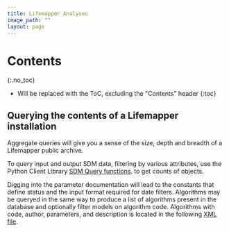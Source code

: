 ```yaml
---
title: Lifemapper Analyses
image_path: ""
layout: page
---
```

# Contents
{:.no_toc}

* Will be replaced with the ToC, excluding the "Contents" header
{:toc}

## Querying the contents of a Lifemapper installation

Aggregate queries will give you a sense of the size, depth and breadth of a
Lifemapper public archive.

To query input and output SDM data, filtering by various attributes, use the 
Python Client Library 
[SDM Query functions](/docs/clientLibrary/classLmClient_1_1sdm_1_1SDMClient.html).
to get counts of objects.  

Digging into the parameter documentation will lead to the constants that define 
status and the input format required for date filters.  Algorithms may be 
queryed in the same way to produce a list of algorithms present in the database 
and optionally filter models on algorithm code.  Algorithms with
code, author, parameters, and description is located in the following
[XML file](http://svc.lifemapper.org/clients/algorithms.xml).